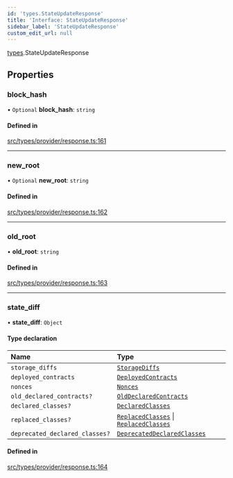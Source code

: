 ```yaml
---
id: 'types.StateUpdateResponse'
title: 'Interface: StateUpdateResponse'
sidebar_label: 'StateUpdateResponse'
custom_edit_url: null
---
```


[types](../namespaces/types.md).StateUpdateResponse

## Properties

### block_hash

• `Optional` **block_hash**: `string`

#### Defined in

[src/types/provider/response.ts:161](https://github.com/0xs34n/starknet.js/blob/develop/src/types/provider/response.ts#L161)

---

### new_root

• `Optional` **new_root**: `string`

#### Defined in

[src/types/provider/response.ts:162](https://github.com/0xs34n/starknet.js/blob/develop/src/types/provider/response.ts#L162)

---

### old_root

• **old_root**: `string`

#### Defined in

[src/types/provider/response.ts:163](https://github.com/0xs34n/starknet.js/blob/develop/src/types/provider/response.ts#L163)

---

### state_diff

• **state_diff**: `Object`

#### Type declaration

| Name                           | Type                                                                                                                                     |
| :----------------------------- | :--------------------------------------------------------------------------------------------------------------------------------------- |
| `storage_diffs`                | [`StorageDiffs`](../namespaces/types.RPC.md#storagediffs)                                                                                |
| `deployed_contracts`           | [`DeployedContracts`](../namespaces/types.Sequencer.md#deployedcontracts)                                                                |
| `nonces`                       | [`Nonces`](../namespaces/types.RPC.md#nonces)                                                                                            |
| `old_declared_contracts?`      | [`OldDeclaredContracts`](../namespaces/types.Sequencer.md#olddeclaredcontracts)                                                          |
| `declared_classes?`            | [`DeclaredClasses`](../namespaces/types.Sequencer.md#declaredclasses)                                                                    |
| `replaced_classes?`            | [`ReplacedClasses`](../namespaces/types.RPC.md#replacedclasses) \| [`ReplacedClasses`](../namespaces/types.Sequencer.md#replacedclasses) |
| `deprecated_declared_classes?` | [`DeprecatedDeclaredClasses`](../namespaces/types.RPC.md#deprecateddeclaredclasses)                                                      |

#### Defined in

[src/types/provider/response.ts:164](https://github.com/0xs34n/starknet.js/blob/develop/src/types/provider/response.ts#L164)
